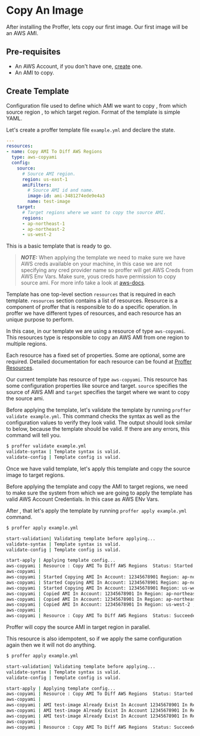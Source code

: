 # Copy An Image

After installing the Proffer, lets copy our first image. Our first image will be an AWS AMI.

## Pre-requisites

* An AWS Account, if you don't have one, [create](https://aws.amazon.com/free/) one.
* An AMI to copy.

## Create Template

Configuration file used to define which AMI we want to copy , from which source region , to which target region. Format of the template is simple YAML.

Let's create a proffer template file `example.yml` and declare the state.

``` YAML
---
resources:
- name: Copy AMI To Diff AWS Regions
  type: aws-copyami
  config:
    source:
      # Source AMI region.
      region: us-east-1
      amiFilters:
        # Source AMI id and name.
        image-id: ami-3481274ede9e4a3
        name: test-image
    target:
      # Target regions where we want to copy the source AMI.
      regions:
      - ap-northeast-1
      - ap-northeast-2
      - us-west-2
```

This is a basic template that is ready to go.

> **_NOTE:_**
    When applying the template we need to make sure we have AWS creds available on your machine, in this case we are not specifying any cred provider name so proffer will get AWS Creds from AWS Env Vars. Make sure, yous creds have permission to copy source ami. For more info take a look at [aws-docs](https://docs.aws.amazon.com/AWSEC2/latest/UserGuide/CopyingAMIs.html).

Template has one top-level section `resources` that is required in each template. `resources` section contains a list of resources. Resource is a component of proffer that is responsible to do a specific operation. In proffer we have different types of resources, and each resource has an unique purpose to perform.

In this case, in our template we are using a resource of type `aws-copyami`. This resources type is responsible to copy an AWS AMI from one region to multiple regions.

Each resource has a fixed set of properties. Some are optional, some are required. Detailed documentation for each resource can be found at [Proffer Resources](resource.md).

Our current template has resource of type `aws-copyami`. This resource has some configuration properties like source and target.
`source` specifies the source of AWS AMI and `target` specifies the target where we want to copy the source ami.

Before applying the template, let's validate the template by running `proffer validate example.yml`. This command checks the syntax as well as the configuration values to verify they look valid. The output should look similar to below, because the template should be valid. If there are any errors, this command will tell you.

```Bash
$ proffer validate example.yml
validate-syntax | Template syntax is valid.
validate-config | Template config is valid.
```

Once we have valid template, let's apply this template and copy the source image to target regions.

Before applying the template and copy the AMI to target regions, we need to make sure the system from which we are going to apply the template has valid AWS Account Credentials. In this case as AWS ENv Vars.

After , that let's apply the template by running `proffer apply example.yml` command.

```bash
$ proffer apply example.yml

start-validation| Validating template before applying...
validate-syntax | Template syntax is valid.
validate-config | Template config is valid.

start-apply | Applying template config...
aws-copyami | Resource : Copy AMI To Diff AWS Regions  Status: Started
aws-copyami | 
aws-copyami | Started Copying AMI In Account: 12345678901 Region: ap-northeast-1 ...
aws-copyami | Started Copying AMI In Account: 12345678901 Region: ap-northeast-2 ...
aws-copyami | Started Copying AMI In Account: 12345678901 Region: us-west-2 ...
aws-copyami | Copied AMI In Account: 12345678901 In Region: ap-northeast-1 , New AMI Id Is: ami-0347a3dc51f46491d
aws-copyami | Copied AMI In Account: 12345678901 In Region: ap-northeast-2 , New AMI Id Is: ami-0dd435a3959fb57e4
aws-copyami | Copied AMI In Account: 12345678901 In Region: us-west-2 , New AMI Id Is: ami-09ff2a7d34a6bc60c
aws-copyami | 
aws-copyami | Resource : Copy AMI To Diff AWS Regions  Status: Succeeded

```

Proffer will copy the source AMI in target region in parallel.

This resource is also idempotent, so if we apply the same configuration again then we it will not do anything.

```Bash
$ proffer apply example.yml

start-validation| Validating template before applying...
validate-syntax | Template syntax is valid.
validate-config | Template config is valid.

start-apply | Applying template config...
aws-copyami | Resource : Copy AMI To Diff AWS Regions  Status: Started
aws-copyami | 
aws-copyami | AMI test-image Already Exist In Account 12345678901 In Region ap-northeast-1
aws-copyami | AMI test-image Already Exist In Account 12345678901 In Region ap-northeast-2
aws-copyami | AMI test-image Already Exist In Account 12345678901 In Region us-west-2
aws-copyami | 
aws-copyami | Resource : Copy AMI To Diff AWS Regions  Status: Succeeded

```
